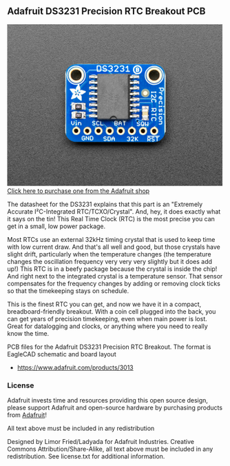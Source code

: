 ## Adafruit DS3231 Precision RTC Breakout PCB
<a href="http://www.adafruit.com/products/3013"><img src="assets/image.jpg?raw=true" width="500px"><br/>
Click here to purchase one from the Adafruit shop</a>

The datasheet for the DS3231 explains that this part is an "Extremely Accurate I²C-Integrated RTC/TCXO/Crystal". And, hey, it does exactly what it says on the tin! This Real Time Clock (RTC) is the most precise you can get in a small, low power package.

Most RTCs use an external 32kHz timing crystal that is used to keep time with low current draw. And that's all well and good, but those crystals have slight drift, particularly when the temperature changes (the temperature changes the oscillation frequency very very very slightly but it does add up!) This RTC is in a beefy package because the crystal is inside the chip! And right next to the integrated crystal is a temperature sensor. That sensor compensates for the frequency changes by adding or removing clock ticks so that the timekeeping stays on schedule.

This is the finest RTC you can get, and now we have it in a compact, breadboard-friendly breakout. With a coin cell plugged into the back, you can get years of precision timekeeping, even when main power is lost. Great for datalogging and clocks, or anything where you need to really know the time.

PCB files for the Adafruit DS3231 Precision RTC Breakout. The format is EagleCAD schematic and board layout
- https://www.adafruit.com/products/3013

### License

Adafruit invests time and resources providing this open source design, please support Adafruit and open-source hardware by purchasing products from [Adafruit](https://www.adafruit.com)!

All text above must be included in any redistribution

Designed by Limor Fried/Ladyada for Adafruit Industries.
Creative Commons Attribution/Share-Alike, all text above must be included in any redistribution. 
See license.txt for additional information.
